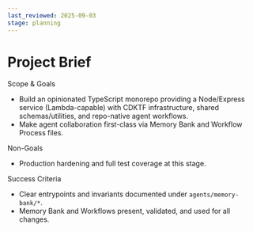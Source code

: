 ```yaml
---
last_reviewed: 2025-09-03
stage: planning
---
```


# Project Brief

Scope & Goals
- Build an opinionated TypeScript monorepo providing a Node/Express service (Lambda-capable) with CDKTF infrastructure, shared schemas/utilities, and repo-native agent workflows.
- Make agent collaboration first-class via Memory Bank and Workflow Process files.

Non-Goals
- Production hardening and full test coverage at this stage.

Success Criteria
- Clear entrypoints and invariants documented under `agents/memory-bank/*`.
- Memory Bank and Workflows present, validated, and used for all changes.
